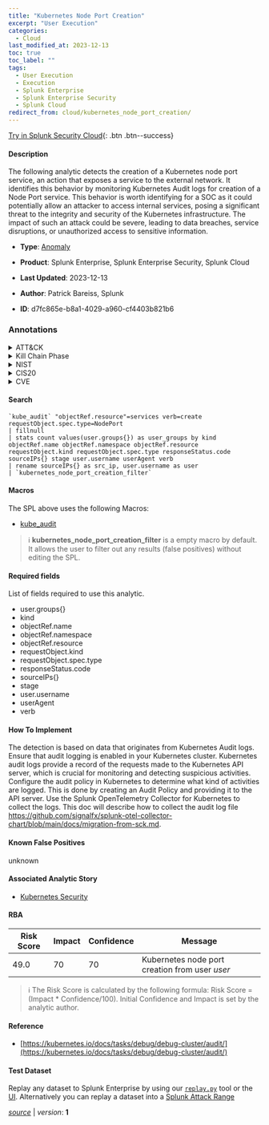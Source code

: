 ```yaml
---
title: "Kubernetes Node Port Creation"
excerpt: "User Execution"
categories:
  - Cloud
last_modified_at: 2023-12-13
toc: true
toc_label: ""
tags:
  - User Execution
  - Execution
  - Splunk Enterprise
  - Splunk Enterprise Security
  - Splunk Cloud
redirect_from: cloud/kubernetes_node_port_creation/
---
```




[Try in Splunk Security Cloud](https://www.splunk.com/en_us/cyber-security.html){: .btn .btn--success}

#### Description

The following analytic detects the creation of a Kubernetes node port service, an action that exposes a service to the external network. It identifies this behavior by monitoring Kubernetes Audit logs for creation of a Node Port service. This behavior is worth identifying for a SOC as it could potentially allow an attacker to access internal services, posing a significant threat to the integrity and security of the Kubernetes infrastructure. The impact of such an attack could be severe, leading to data breaches, service disruptions, or unauthorized access to sensitive information.

- **Type**: [Anomaly](https://github.com/splunk/security_content/wiki/Detection-Analytic-Types)
- **Product**: Splunk Enterprise, Splunk Enterprise Security, Splunk Cloud

- **Last Updated**: 2023-12-13
- **Author**: Patrick Bareiss, Splunk
- **ID**: d7fc865e-b8a1-4029-a960-cf4403b821b6

### Annotations
<details>
  <summary>ATT&CK</summary>

<div markdown="1">

#### [ATT&CK](https://attack.mitre.org/)

| ID          | Technique   | Tactic         |
| ----------- | ----------- |--------------- |
| [T1204](https://attack.mitre.org/techniques/T1204/) | User Execution | Execution |

</div>
</details>


<details>
  <summary>Kill Chain Phase</summary>

<div markdown="1">

* Installation


</div>
</details>


<details>
  <summary>NIST</summary>

<div markdown="1">

* DE.AE



</div>
</details>

<details>
  <summary>CIS20</summary>

<div markdown="1">

* CIS 13



</div>
</details>

<details>
  <summary>CVE</summary>

<div markdown="1">


</div>
</details>


#### Search

```
`kube_audit` "objectRef.resource"=services verb=create requestObject.spec.type=NodePort 
| fillnull 
| stats count values(user.groups{}) as user_groups by kind objectRef.name objectRef.namespace objectRef.resource requestObject.kind requestObject.spec.type responseStatus.code sourceIPs{} stage user.username userAgent verb 
| rename sourceIPs{} as src_ip, user.username as user 
| `kubernetes_node_port_creation_filter` 
```

#### Macros
The SPL above uses the following Macros:
* [kube_audit](https://github.com/splunk/security_content/blob/develop/macros/kube_audit.yml)

> :information_source:
> **kubernetes_node_port_creation_filter** is a empty macro by default. It allows the user to filter out any results (false positives) without editing the SPL.



#### Required fields
List of fields required to use this analytic.
* user.groups{}
* kind
* objectRef.name
* objectRef.namespace
* objectRef.resource
* requestObject.kind
* requestObject.spec.type
* responseStatus.code
* sourceIPs{}
* stage
* user.username
* userAgent
* verb



#### How To Implement
The detection is based on data that originates from Kubernetes Audit logs. Ensure that audit logging is enabled in your Kubernetes cluster. Kubernetes audit logs provide a record of the requests made to the Kubernetes API server, which is crucial for monitoring and detecting suspicious activities. Configure the audit policy in Kubernetes to determine what kind of activities are logged. This is done by creating an Audit Policy and providing it to the API server. Use the Splunk OpenTelemetry Collector for Kubernetes to collect the logs. This doc will describe how to collect the audit log file https://github.com/signalfx/splunk-otel-collector-chart/blob/main/docs/migration-from-sck.md.
#### Known False Positives
unknown

#### Associated Analytic Story
* [Kubernetes Security](/stories/kubernetes_security)




#### RBA

| Risk Score  | Impact      | Confidence   | Message      |
| ----------- | ----------- |--------------|--------------|
| 49.0 | 70 | 70 | Kubernetes node port creation from user $user$ |


> :information_source:
> The Risk Score is calculated by the following formula: Risk Score = (Impact * Confidence/100). Initial Confidence and Impact is set by the analytic author.


#### Reference

* [https://kubernetes.io/docs/tasks/debug/debug-cluster/audit/](https://kubernetes.io/docs/tasks/debug/debug-cluster/audit/)



#### Test Dataset
Replay any dataset to Splunk Enterprise by using our [`replay.py`](https://github.com/splunk/attack_data#using-replaypy) tool or the [UI](https://github.com/splunk/attack_data#using-ui).
Alternatively you can replay a dataset into a [Splunk Attack Range](https://github.com/splunk/attack_range#replay-dumps-into-attack-range-splunk-server)




[*source*](https://github.com/splunk/security_content/tree/develop/detections/cloud/kubernetes_node_port_creation.yml) \| *version*: **1**